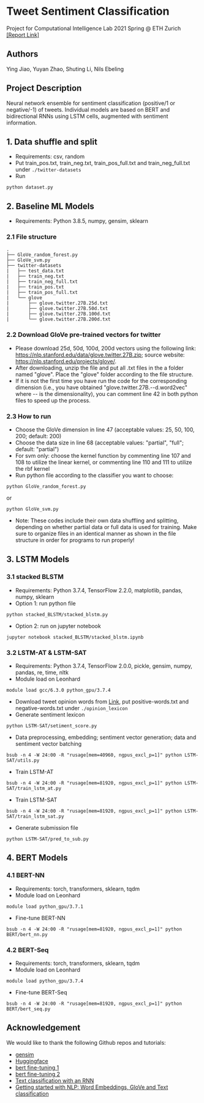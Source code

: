 # Tweet Sentiment Classification
Project for Computational Intelligence Lab 2021 Spring @ ETH Zurich [[Report Link]](./document/CIL2021_SNYY.pdf) <br/>

## Authors
Ying Jiao, Yuyan Zhao, Shuting Li, Nils Ebeling
## Project Description
Neural network ensemble for sentiment classification (positive/1 or negative/-1) of tweets. Individual models are based on BERT and bidirectional RNNs using LSTM cells, augmented with sentiment information.


## 1. Data shuffle and split
- Requirements: csv, random
- Put train_pos.txt, train_neg.txt, train_pos_full.txt and train_neg_full.txt under ```./twitter-datasets```
- Run
```
python dataset.py
```

## 2. Baseline ML Models
- Requirements: Python 3.8.5, numpy, gensim, sklearn

### 2.1 File structure
```
.
├── GloVe_random_forest.py
├── GloVe_svm.py
├── twitter-datasets
|   ├── test_data.txt
|   ├── train_neg.txt
|   ├── train_neg_full.txt
|   ├── train_pos.txt
|   ├── train_pos_full.txt
|   └── glove
|       ├── glove.twitter.27B.25d.txt
|       ├── glove.twitter.27B.50d.txt
|       ├── glove.twitter.27B.100d.txt
|       └── glove.twitter.27B.200d.txt
```

### 2.2 Download GloVe pre-trained vectors for twitter
- Please download 25d, 50d, 100d, 200d vectors using the following link: https://nlp.stanford.edu/data/glove.twitter.27B.zip; source website: https://nlp.stanford.edu/projects/glove/.
- After downloading, unzip the file and put all .txt files in the a folder named "glove". Place the "glove" folder according to the file structure.
- If it is not the first time you have run the code for the corresponding dimension (i.e., you have obtained "glove.twitter.27B.--d.word2vec" where -- is the dimensionality), you can comment line 42 in both python files to speed up the process.

### 2.3 How to run
- Choose the GloVe dimension in line 47 (acceptable values: 25, 50, 100, 200; default: 200)
- Choose the data size in line 68 (acceptable values: "partial", "full"; default: "partial")
- For svm only: choose the kernel function by commenting line 107 and 108 to utilize the linear kernel, or commenting line 110 and 111 to utilize the rbf kernel
- Run python file according to the classifier you want to choose:
```
python GloVe_random_forest.py
```
or
```
python GloVe_svm.py
```
- Note: These codes include their own data shuffling and splitting, depending on whether partial data or full data is used for training. Make sure to organize files in an identical manner as shown in the file structure in order for programs to run properly!

## 3. LSTM Models

### 3.1 stacked BLSTM
- Requirements: Python 3.7.4, TensorFlow 2.2.0, matplotlib, pandas, numpy, sklearn
- Option 1: run python file
```
python stacked_BLSTM/stacked_blstm.py
```
- Option 2: run on jupyter notebook
```
jupyter notebook stacked_BLSTM/stacked_blstm.ipynb
```

### 3.2 LSTM-AT & LSTM-SAT
- Requirements: Python 3.7.4, TensorFlow 2.0.0, pickle, gensim, numpy, pandas, re, time, nltk
- Module load on Leonhard
```
module load gcc/6.3.0 python_gpu/3.7.4
```
- Download tweet opinion words from [Link](https://www.kaggle.com/nltkdata/opinion-lexicon), put positive-words.txt and negative-words.txt under ```./opinion_lexicon```
- Generate sentiment lexicon
```
python LSTM-SAT/setiment_score.py
```
- Data preprocessing, embedding; sentiment vector generation; data and sentiment vector batching
```
bsub -n 4 -W 24:00 -R "rusage[mem=40960, ngpus_excl_p=1]" python LSTM-SAT/utils.py
```
- Train LSTM-AT
```
bsub -n 4 -W 24:00 -R "rusage[mem=81920, ngpus_excl_p=1]" python LSTM-SAT/train_lstm_at.py
```
- Train LSTM-SAT
```
bsub -n 4 -W 24:00 -R "rusage[mem=81920, ngpus_excl_p=1]" python LSTM-SAT/train_lstm_sat.py
```
- Generate submission file
```
python LSTM-SAT/pred_to_sub.py
```

## 4. BERT Models

### 4.1 BERT-NN
- Requirements: torch, transformers, sklearn, tqdm
- Module load on Leonhard
```
module load python_gpu/3.7.1
```
- Fine-tune BERT-NN
```
bsub -n 4 -W 24:00 -R "rusage[mem=81920, ngpus_excl_p=1]" python BERT/bert_nn.py
```

### 4.2 BERT-Seq
- Requirements: torch, transformers, sklearn, tqdm
- Module load on Leonhard
```
module load python_gpu/3.7.4
```
- Fine-tune BERT-Seq
```
bsub -n 4 -W 24:00 -R "rusage[mem=81920, ngpus_excl_p=1]" python BERT/bert_seq.py
```

## Acknowledgement
We would like to thank the following Github repos and tutorials: <br/>
- [gensim](https://github.com/RaRe-Technologies/gensim)
- [Huggingface](https://huggingface.co/)
- [bert fine-tuning 1](https://mccormickml.com/2019/07/22/BERT-fine-tuning/)
- [bert fine-tuning 2](https://skimai.com/fine-tuning-bert-for-sentiment-analysis/)
- [Text classification with an RNN](https://www.tensorflow.org/text/tutorials/text_classification_rnn)
- [Getting started with NLP: Word Embeddings, GloVe and Text classification](https://edumunozsala.github.io/BlogEms/jupyter/nlp/classification/embeddings/python/2020/08/15/Intro_NLP_WordEmbeddings_Classification.html)
